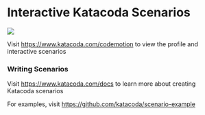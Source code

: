 # Interactive Katacoda Scenarios

[![](http://shields.katacoda.com/katacoda/codemotion/count.svg)](https://www.katacoda.com/codemotion "Get your profile on Katacoda.com")

Visit https://www.katacoda.com/codemotion to view the profile and interactive scenarios

### Writing Scenarios
Visit https://www.katacoda.com/docs to learn more about creating Katacoda scenarios

For examples, visit https://github.com/katacoda/scenario-example
